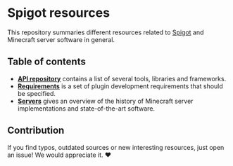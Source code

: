 # Spigot resources
This repository summaries different resources related to [Spigot](https://www.spigotmc.org) and Minecraft server software in general.

## Table of contents
- **[API repository](./api-repository.md)** contains a list of several tools, libraries and frameworks.
- **[Requirements](./requirements.md)** is a set of plugin development requirements that should be specified.
- **[Servers](./servers.md)** gives an overview of the history of Minecraft server implementations and state-of-the-art software.

## Contribution
If you find typos, outdated sources or new interesting resources, just open an issue!
We would appreciate it. :heart:

